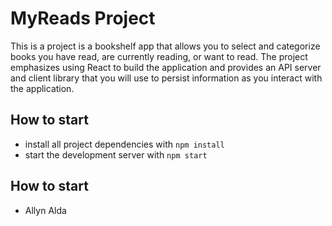 # MyReads Project

This is a project is a bookshelf app that allows you to select and categorize books you have read, are currently reading, or want to read. The project emphasizes using React to build the application and provides an API server and client library that you will use to persist information as you interact with the application. 

## How to start

- install all project dependencies with `npm install`
- start the development server with `npm start`

## How to start

- Allyn Alda